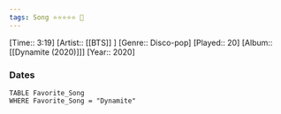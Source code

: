 ```yaml
---
tags: Song ⭐⭐⭐⭐⭐ 💛
---
```

[Time:: 3:19]
[Artist:: [[BTS]] ]
[Genre:: Disco-pop]
[Played:: 20]
[Album:: [[Dynamite (2020)]]]
[Year:: 2020]
### Dates
````dataview
TABLE Favorite_Song
WHERE Favorite_Song = "Dynamite"
````